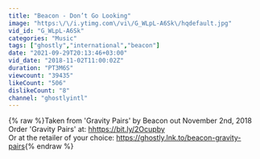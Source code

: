 ```yaml
---
title: "Beacon - Don’t Go Looking"
image: "https:\/\/i.ytimg.com\/vi\/G_WLpL-A6Sk\/hqdefault.jpg"
vid_id: "G_WLpL-A6Sk"
categories: "Music"
tags: ["ghostly","international","beacon"]
date: "2021-09-29T20:13:46+03:00"
vid_date: "2018-11-02T11:00:02Z"
duration: "PT3M6S"
viewcount: "39435"
likeCount: "506"
dislikeCount: "8"
channel: "ghostlyintl"
---
```

{% raw %}Taken from 'Gravity Pairs' by Beacon out November 2nd, 2018<br />Order 'Gravity Pairs' at: <a rel="nofollow" target="blank" href="hhttps://bit.ly/2Ocupby">hhttps://bit.ly/2Ocupby</a><br />Or at the retailer of your choice: <a rel="nofollow" target="blank" href="https://ghostly.lnk.to/beacon-gravity-pairs">https://ghostly.lnk.to/beacon-gravity-pairs</a>{% endraw %}
